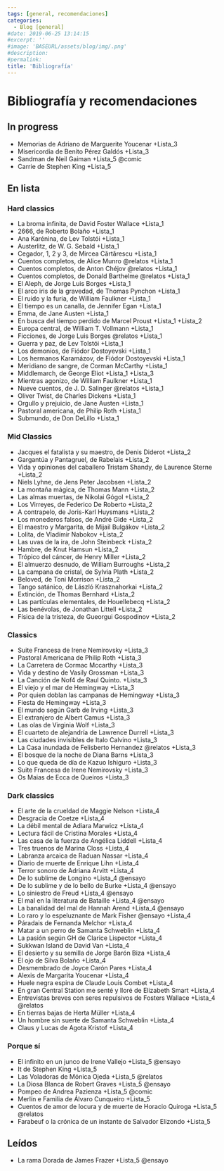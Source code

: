 ```yaml
---
tags: [general, recomendaciones]
categories:
  - Blog [general]
#date: 2019-06-25 13:14:15
#excerpt: ''
#image: 'BASEURL/assets/blog/img/.png'
#description:
#permalink:
title: 'Bibliografía'
---
```


# Bibliografía y recomendaciones

## In progress

- Memorias de Adriano de Marguerite Youcenar +Lista_3 
- Misericordia de Benito Pérez Galdós +Lista_3 
- Sandman de Neil Gaiman +Lista_5 @comic
- Carrie de Stephen King +Lista_5

## En lista

### Hard classics

-  La broma infinita, de David Foster Wallace +Lista_1
- 2666, de Roberto Bolaño +Lista_1
- Ana Karénina, de Lev Tolstói  +Lista_1
- Austerlitz, de W. G. Sebald +Lista_1
- Cegador, 1, 2 y 3, de Mircea Cărtărescu +Lista_1
- Cuentos completos, de Alice Munro @relatos +Lista_1
- Cuentos completos, de Anton Chéjov @relatos +Lista_1
- Cuentos completos, de Donald Barthelme @relatos +Lista_1
- El Aleph, de Jorge Luis Borges  +Lista_1
- El arco iris de la gravedad, de Thomas Pynchon  +Lista_1
- El ruido y la furia, de William Faulkner +Lista_1
- El tiempo es un canalla, de Jennifer Egan   +Lista_1
- Emma, de Jane Austen  +Lista_1
- En busca del tiempo perdido de Marcel Proust   +Lista_1 +Lista_2
- Europa central, de William T. Vollmann  +Lista_1
- Ficciones, de Jorge Luis Borges @relatos  +Lista_1
- Guerra y paz, de Lev Tolstói +Lista_1
- Los demonios, de Fiódor Dostoyevski +Lista_1
- Los hermanos Karamázov, de Fiódor Dostoyevski +Lista_1
- Meridiano de sangre, de Corman McCarthy +Lista_1
- Middlemarch, de George Eliot +Lista_1 +Lista_3
- Mientras agonizo, de William Faulkner +Lista_1
- Nueve cuentos, de J. D. Salinger @relatos +Lista_1
- Oliver Twist, de Charles Dickens +Lista_1
- Orgullo y prejuicio, de Jane Austen +Lista_1
- Pastoral americana, de Philip Roth +Lista_1
- Submundo, de Don DeLillo +Lista_1

### Mid Classics

- Jacques el fatalista y su maestro, de Denis Diderot +Lista_2
- Gargantúa y Pantagruel, de Rabelais +Lista_2
- Vida y opiniones del caballero Tristam Shandy, de Laurence Sterne +Lista_2
- Niels Lyhne, de Jens Peter Jacobsen +Lista_2
- La montaña mágica, de Thomas Mann +Lista_2 
- Las almas muertas, de Nikolai Gógol +Lista_2
- Los Virreyes, de Federico De Roberto +Lista_2
-  A contrapelo, de Joris-Karl Huysmans +Lista_2
- Los monederos falsos, de André Gide +Lista_2
- El maestro y Margarita, de Mijail Bulgákov +Lista_2
- Lolita, de Vladímir Nabokov +Lista_2
- Las uvas de la ira, de John Steinbeck +Lista_2
- Hambre, de Knut Hamsun +Lista_2
-  Trópico del cáncer, de Henry Miller +Lista_2
- El almuerzo desnudo, de William Burroughs +Lista_2
- La campana de cristal, de Sylvia Plath +Lista_2
- Beloved, de Toni Morrison +Lista_2
- Tango satánico, de László Krasznahorkai +Lista_2
- Extinción, de Thomas Bernhard +Lista_2
- Las partículas elementales, de Houellebecq +Lista_2
- Las benévolas, de Jonathan Littell +Lista_2
-  Física de la tristeza, de Gueorgui Gospodinov +Lista_2

### Classics 

- Suite Francesa de Irene Nemirovsky +Lista_3
-  Pastoral Americana de Philip Roth +Lista_3
- La Carretera de Cormac Mccarthy +Lista_3
- Vida y destino de Vasily Grossman +Lista_3
- La Canción de Nof4 de Raul Quinto. +Lista_3
- El viejo y el mar de Hemingway +Lista_3 
- Por quien doblan las campanas de Hemingway +Lista_3 
- Fiesta de Hemingway +Lista_3
- El mundo según Garb de Irving +Lista_3
- El extranjero de Albert Camus +Lista_3
- Las olas de Virginia Wolf +Lista_3
- El cuarteto de alejandría de Lawrence Durrell +Lista_3
- Las ciudades invisibles de Italo Calvino +Lista_3
- La Casa inundada de Felisberto Hernandez @relatos +Lista_3
- El bosque de la noche de Diana Barns +Lista_3
- Lo que queda de día de Kazuo Ishiguro +Lista_3
- Suite Francesa de Irene Nemirovsky +Lista_3
- Os Maias de Ecca de Queiros +Lista_3

### Dark classics

- El arte de la crueldad de Maggie Nelson +Lista_4
- Desgracia de Coetze +Lista_4
- La débil mental de Adiara Marwicz +Lista_4
- Lectura fácil de Cristina Morales +Lista_4
- Las casa de la fuerza de Angélica Liddell +Lista_4
- Tres truenos de Marina Closs +Lista_4
- Labranza arcaica de Raduan Nassar +Lista_4
- Diario de muerte de Enrique Lihn +Lista_4
- Terror sonoro de Adriana Arvitt +Lista_4
- De lo sublime de  Longino +Lista_4 @ensayo
- De lo sublime y de lo bello de Burke +Lista_4 @ensayo
- Lo siniestro de Freud +Lista_4 @ensayo
- El mal en la literatura de Bataille +Lista_4 @ensayo
- La banalidad del mal de Hannah Arend +Lista_4 @ensayo
- Lo raro y lo espeluznante de Mark Fisher @ensayo +Lista_4
- Páradais de Fernanda Melchor +Lista_4
- Matar a un perro de Samanta Schweblin +Lista_4
- La pasión según GH de Clarice Lispector +Lista_4
- Sukkwan Island de David Van +Lista_4
- El desierto y su semilla de Jorge Barón Biza +Lista_4
- El ojo de Silva Bolaño +Lista_4
- Desmembrado de Joyce Carón Pares +Lista_4
- Alexis de Margarita Youcenar +Lista_4
- Huele negra espina de Claude Louis Combet +Lista_4 
- En gran Central Station me senté y lloré de Elizabeth Smart +Lista_4
- Entrevistas breves con seres repulsivos de Fosters Wallace +Lista_4 @relatos
- En tierras bajas de Herta Müller +Lista_4
- Un hombre sin suerte de Samanta Schweblin +Lista_4
- Claus y Lucas de Agota Kristof +Lista_4

### Porque sí

- El infinito en un junco de Irene Vallejo +Lista_5 @ensayo
- It de Stephen King +Lista_5
- Las Voladoras de Mónica Ojeda +Lista_5 @relatos
- La Diosa Blanca de Robert Graves +Lista_5 @ensayo
- Pompeo de Andrea Pazienza +Lista_5 @comic
- Merlín e Familia de Álvaro Cunqueiro +Lista_5
- Cuentos de amor de locura y de muerte de Horacio Quiroga +Lista_5 @relatos
- Farabeuf o la crónica de un instante de Salvador Elizondo +Lista_5

## Leídos

- La rama Dorada de James Frazer +Lista_5 @ensayo
